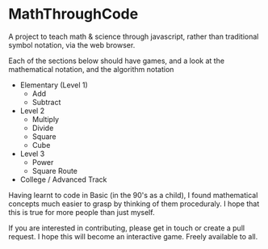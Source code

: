 MathThroughCode
===============

A project to teach math &amp; science through javascript, rather than traditional symbol notation, via the web browser.

Each of the sections below should have games, and a look at the mathematical notation, and the algorithm notation

- Elementary (Level 1)
  - Add
  - Subtract
- Level 2
  - Multiply
  - Divide
  - Square
  - Cube
- Level 3
  - Power
  - Square Route
- College / Advanced Track

Having learnt to code in Basic (in the 90's as a child), I found mathematical concepts much easier to grasp by thinking of them proceduraly. I hope that this is true for more people than just myself.

If you are interested in contributing, please get in touch or create a pull request. I hope this will become an interactive game. Freely available to all.
